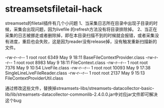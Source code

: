# streamsetsfiletail-hack
streamsets的filetail插件有几个小问题
1、当采集日志所在目录中出现子目录的时候，采集会出现问题，因为livefile 的refresh方法没有将目录排除掉。
2、当正在采集的日志被挪走或者删除掉，即在本目录扫描不到的时候就会报错，或者采集没有进度，重启也会失败，这是因为reader没有release掉，没有触发重新扫描新的文件。

-rw-r--r-- 1 root root  6349 May  9 18:11 BaseFileContextProvider.class
-rw-r--r-- 1 root root  8983 May  9 18:11 FileContext.class
-rw-r--r-- 1 root root  7376 May  9 10:54 LiveFile.class
-rw-r--r-- 1 root root 10093 May  9 17:38 SingleLineLiveFileReader.class
-rw-r--r-- 1 root root  2137 May  9 15:13 FileContextProviderUtil.class


通过修改这些文件，替换掉streamsets-libs/streamsets-datacollector-basic-lib/lib/streamsets-datacollector-commonlib-2.4.0.0.jar中对应jar文件即可解决这个bug
